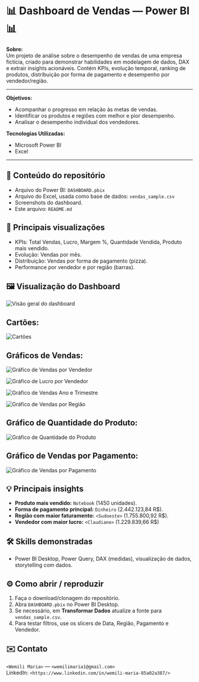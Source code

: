 # 📊 Dashboard de Vendas — Power BI 📊

**Sobre:**  
Um projeto de análise sobre o desempenho de vendas de uma empresa fictícia, criado para demonstrar habilidades em modelagem de dados, DAX e extrair insights acionáveis. Contém KPIs, evolução temporal, ranking de produtos, distribuição por forma de pagamento e desempenho por vendedor/região. 

---
**Objetivos:**
* Acompanhar o progresso em relação às metas de vendas.
* Identificar os produtos e regiões com melhor e pior desempenho.
* Analisar o desempenho individual dos vendedores.

**Tecnologias Utilizadas:**
* Microsoft Power BI
* Excel

---
## 🔎 Conteúdo do repositório
-  Arquivo do Power BI: `DASHBOARD.pbix`  
-  Arquivo do Excel, usada como base de dados: `vendas_sample.csv` 
- Screenshots do dashboard.
- Este arquivo: `README.md`

## 🧭 Principais visualizações
- KPIs: Total Vendas, Lucro, Margem %, Quantidade Vendida, Produto mais vendido.  
- Evolução: Vendas por mês.
- Distribuição: Vendas por forma de pagamento (pizza).  
- Performance por vendedor e por região (barras).


## 🖼️ Visualização do Dashboard
![Visão geral do dashboard](overview.png) 
## Cartões:
![Cartões](kips.png)
## Gráficos de Vendas:
![Gráfico de Vendas por Vendedor](TotaldeVendasporVendedor.png)

![Gráfico de Lucro por Vendedor](LucroporVendedor.png)

![Gráfico de Vendas Ano e Trimestre](TotalVendasporAnoeTrimestre.png)


![Gráfico de Vendas por Região](TotalVendasporRegião.png)
## Gráfico de Quantidade do Produto:
![Gráfico de Quantidade do Produto](Somadequantidadeporprodut.png)
## Gráfico de Vendas por Pagamento:
![Gráfico de Vendas por Pagamento](TotalVendasporPagamento.png)

## 💡 Principais insights
- **Produto mais vendido:** `Notebook` (1450 unidades).  
- **Forma de pagamento principal:** `Dinheiro` (2.442.123,84 R$).  
- **Região com maior faturamento:** `<Sudoeste>` (1.755.800,92 R$).
- **Vendedor com maior lucro:** `<Claudiane>` (1.229.839,66 R$) 

 ## 🛠 Skills demonstradas
- Power BI Desktop, Power Query, DAX (medidas), visualização de dados, storytelling com dados.

## ⚙️ Como abrir / reproduzir
1. Faça o download/clonagem do repositório.  
2. Abra `DASHBOARD.pbix` no Power BI Desktop.  
3. Se necessário, em **Transformar Dados** atualize a fonte para `vendas_sample.csv`.  
4. Para testar filtros, use os slicers de Data, Região, Pagamento e Vendedor.

## ✉️ Contato
`<Wemili Maria>` — `<wemilimaria1@gmail.com>`  
LinkedIn: `<https://www.linkedin.com/in/wemili-maria-85a02a387/>`

